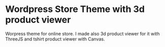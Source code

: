 # Wordpress Store Theme with 3d product viewer

Worpress theme for online store. I made also 3d product viewer for it with ThreeJS and tshirt product viewer with Canvas.
